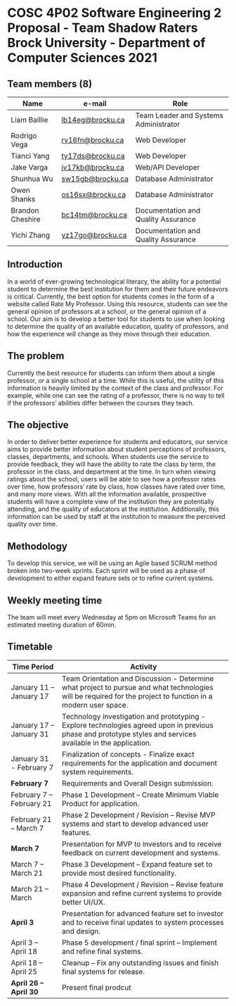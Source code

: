 # COSC 4P02 Software Engineering 2 Proposal - Team Shadow Raters Brock University - Department of Computer Sciences 2021

## Team members (8)
Name | e-mail | Role
------------ | ------------- | -------------
Liam Baillie		 |  lb14eg@brocku.ca	  |	Team Leader and Systems Administrator <br>
Rodrigo Vega     |  rv16fn@brocku.ca	  |	Web Developer <br>
Tianci Yang		   |  ty17ds@brocku.ca   |		Web Developer <br>
Jake Varga 		   |  jv17kb@brocku.ca 	|	Web/API Developer <br>
Shunhua Wu 		   |  sw15gb@brocku.ca 	|	Database Administrator <br>
Owen Shanks 		 |  os16sx@brocku.ca 	|	Database Administrator <br>
Brandon Cheshire |	bc14tm@brocku.ca 	|	Documentation and Quality Assurance <br>
Yichi Zhang 		 |  yz17go@brocku.ca 	|	Documentation and Quality Assurance <br>

## Introduction
In a world of ever-growing technological literacy, the ability for a potential student to determine the best institution for them and their future endeavors is critical.
Currently, the best option for students comes in the form of a website called Rate My Professor. Using this resource, students can see the general opinion of professors 
at a school, or the general opinion of a school. Our aim is to develop a better tool for students to use when looking to determine the quality of an available education,
quality of professors, and how the experience will change as they move through their education.

## The problem
Currently the best resource for students can inform them about a single professor, or a single school at a time. While this is useful, the utility of this 
information is heavily limited by the context of the class and professor. For example, while one can see the rating of a professor, there is no way 
to tell if the professors’ abilities differ between the courses they teach.

## The objective
In order to deliver better experience for students and educators, our service aims to provide better information about student perceptions of professors, 
classes, departments, and schools. When students use the service to provide feedback, they will have the ability to rate the class by term, the professor 
in the class, and department at the time. In turn when viewing ratings about the school, users will be able to see how a professor rates over time, 
how professors’ rate by class, how classes have rated over time, and many more views. With all the information available, prospective students will 
have a complete view of the institution they are potentially attending, and the quality of educators at the institution. Additionally, this information 
can be used by staff at the institution to measure the perceived quality over time. 

## Methodology
To develop this service, we will be using an Agile based SCRUM method broken into two-week sprints. Each sprint will be used as a phase of development
to either expand feature sets or to refine current systems.

## Weekly meeting time
The team will meet every Wednesday at 5pm on Microsoft Teams for an estimated meeting duration of 60min.

## Timetable

Time Period | Activity
------------ | -------------
January 11 – January 17 | Team Orientation and Discussion - Determine what project to pursue and what technologies will be required for the project to function in a modern user space.
January 17 – January 31 |	Technology investigation and prototyping - Explore technologies agreed upon in previous phase and prototype styles and services available in the application. 
January 31 - February 7 |	Finalization of concepts - Finalize exact requirements for the application and document system requirements.
**February 7** |  Requirements and Overall Design submission.
February 7 – February 21 |	Phase 1 Development – Create Minimum Viable Product for application.
February 21 – March 7 |	Phase 2 Development / Revision – Revise MVP systems and start to develop advanced user features.
**March 7** | Presentation for MVP to investors and to receive feedback on current development and systems.
March 7 – March 21 |	Phase 3 Development – Expand feature set to provide most desired functionality.
March 21 – March |	Phase 4 Development / Revision – Revise feature expansion and refine current systems to provide better UI/UX.
**April 3** | Presentation for advanced feature set to investor and to receive final updates to system processes and design.
April 3 – April 18 | Phase 5 development / final sprint – Implement and refine final systems. 
April 18 – April 25 | Cleanup – Fix any outstanding issues and finish final systems for release.
**April 26 – April 30** | Present final prodcut




